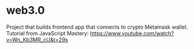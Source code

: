 # web3.0
 Project that builds frontend app that connects to crypto Metamask wallet. Tutorial from JavaScript Mastery: https://www.youtube.com/watch?v=Wn_Kb3MR_cU&t=29s
